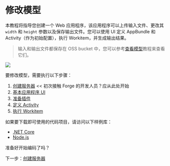 # 修改模型

本教程将指导您创建一个 Web 应用程序，该应用程序可以上传输入文件、更改其 `width` 和 `height` 参数以及保存输出文件。您可以使用 UI 定义 AppBundle 和 Activity（作为初始配置），执行 Workitem，并生成输出结果。 

> 输入和输出文件都保存在 OSS bucket 中，您可以参考[查看模型](/zh-CN/tutorials/viewmodels)教程来查看它们。

![](_media/tutorials/run_sample_modifymodels.gif)

要修改模型，需要执行以下步骤：

1. [创建服务器](/zh-CN/environment/setup/2legged_da) << 初次接触 Forge 的开发人员？应从此处开始
2. [基本应用程序 UI](/zh-CN/designautomation/html/)
3. [准备插件](/zh-CN/designautomation/appbundle/)
4. [定义 Activity](/zh-CN/designautomation/activity/)
5. [执行 Workitem](/zh-CN/designautomation/workitem/)

如果要下载即可使用的代码项目，请访问以下样例库：

- [.NET Core](https://github.com/Autodesk-Forge/learn.forge.designautomation)
- [Node.js](https://github.com/Autodesk-Forge/learn.forge.designautomation/tree/nodejs)

准备好开始编码了吗？

下一步：[创建服务器](/zh-CN/environment/setup/2legged_da)